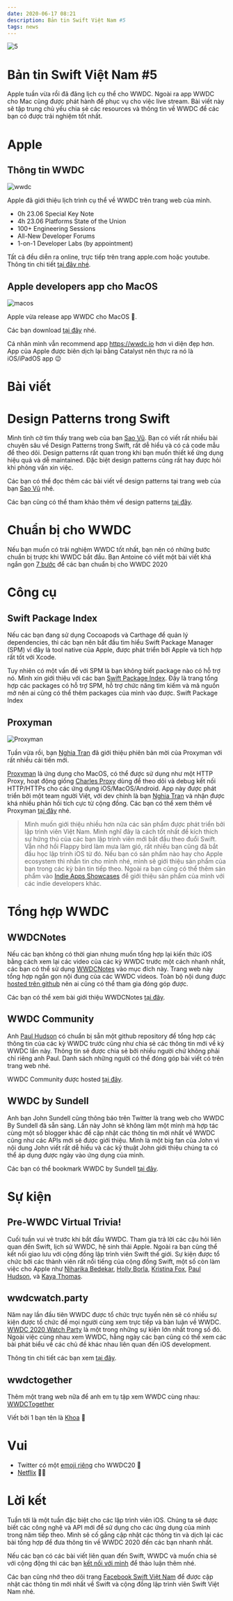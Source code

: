 ```yaml
---
date: 2020-06-17 08:21
description: Bản tin Swift Việt Nam #5
tags: news
---
```


![5](https://raw.githubusercontent.com/SwiftVietnam/SwiftVietnam/master/Output/Images/swiftvietnam/5/swiftvietnam_5.png)

# Bản tin Swift Việt Nam #5

Apple tuần vừa rồi đã đăng lịch cụ thể cho WWDC. Ngoài ra app WWDC cho Mac cũng được phát hành để phục vụ cho việc live stream. Bài viết này sẽ tập trung chủ yếu chia sẻ các resources và thông tin về WWDC để các bạn có được trải nghiệm tốt nhất.

# Apple

## Thông tin WWDC

![wwdc](https://www.apple.com/newsroom/images/live-action/wwdc/Apple_details-for-WWDC2020_06022020_big.jpg.large_2x.jpg)

Apple đã giới thiệu lịch trình cụ thể về WWDC trên trang web của mình.

- 0h 23.06 Special Key Note 
- 4h 23.06 Platforms State of the Union
- 100+ Engineering Sessions
- All-New Developer Forums
- 1-on-1 Developer Labs (by appointment)

Tất cả đều diễn ra online, trực tiếp trên trang apple.com hoặc youtube.
Thông tin chi tiết [tại đây nhé](https://www.apple.com/newsroom/2020/06/apple-reveals-lineup-for-its-biggest-ever-worldwide-developers-conference/).

## Apple developers app cho MacOS

![macos](https://is5-ssl.mzstatic.com/image/thumb/PurpleSource113/v4/23/08/50/2308502f-2393-2b7d-87dd-57b189273122/269e489a-9bec-40c5-8fbc-f4b39de3068c_macOS-1.png/626x0w.png)

Apple vừa release app WWDC cho MacOS 🥳.

Các bạn download [tại đây](https://apps.apple.com/us/app/apple-developer/id640199958) nhé.

Cá nhân mình vẫn recommend app https://wwdc.io hơn vì  diện đẹp hơn. App của Apple  được biên dịch lại bằng Catalyst nên thực ra nó là iOS/iPadOS app 😉

# Bài viết

# Design Patterns trong Swift

Mình tình cờ tìm thấy trang web của bạn [Sao Vũ](https://www.swiftyvn.com/). Bạn có viết rất nhiều bài chuyên sâu về Design Patterns trong Swift, rất dễ hiểu và có cả code mẫu để theo dõi. Design patterns rất quan trong khi bạn muốn thiết kế ứng dụng hiệu quả và dễ maintained. Đặc biệt design patterns cũng rất hay được hỏi khi phỏng vấn xin việc.

Các bạn có thể đọc thêm các bài viết về design patterns tại trang web của bạn [Sao Vũ](https://www.swiftyvn.com/) nhé.

Các bạn cũng có thể tham khảo thêm về design patterns [tại đây](https://github.com/ochococo/Design-Patterns-In-Swift).

# Chuẩn bị cho WWDC

Nếu bạn muốn có trải nghiệm WWDC tốt nhất, bạn nên có những bước chuẩn bị trược khi WWDC bắt đầu. Bạn Antoine có viết một bài viết khá ngắn gọn [7 bước](https://www.avanderlee.com/optimization/wwdc-2020-tips/) để các bạn chuẩn bị cho WWDC 2020

# Công cụ

## Swift Package Index

Nếu các bạn đang sử dụng Cocoapods và Carthage để quản lý dependencies, thì các bạn nên bắt đầu tìm hiểu Swift Package Manager (SPM) vì đây là tool native của Apple, được phát triển bởi Apple và tích hợp rất tốt với Xcode.

Tuy nhiên có một vấn đề với SPM là bạn không biết package nào có hỗ trợ nó. Mình xin giới thiệu với các bạn [Swift Package Index](https://swiftpackageindex.com/). Đây là trang tổng hợp các packages có hỗ trợ SPM, hỗ trợ chức năng tìm kiếm và mã nguồn mở nên ai cũng có thể thêm packages của mình vào được. Swift Package Index

## Proxyman

![Proxyman](https://raw.githubusercontent.com/ProxymanApp/Proxyman/master/screenshots/proxyman_dashboard_1.8.0.png)

Tuần vừa rồi, bạn [Nghia Tran](https://nghiatran.me/) đã giới thiệu phiên bản mời của Proxyman với rất nhiều cải tiến mới. 

[Proxyman](https://proxyman.io/) là ứng dụng cho MacOS, có thể được sử dụng như một HTTP Proxy, hoạt động giống [Charles Proxy](https://www.charlesproxy.com/) dùng để theo dõi và debug kết nối HTTP/HTTPs cho các ứng dụng iOS/MacOS/Android. App này được phát triển bởi một team người Việt, với dev chính là bạn [Nghia Tran](https://nghiatran.me/) và nhận được khá nhiều phản hồi tích cực từ cộng đồng. Các bạn có thể xem thêm về Proxyman [tại đây](https://proxyman.io/) nhé.

> Mình muốn giới thiệu nhiều hơn nữa các sản phẩm được phát triển bởi lập trình viên Việt Nam. Mình nghĩ đây là cách tốt nhất để kích thích sự hứng thú của các bạn lập trình viên mới bắt đầu theo đuổi Swift. Vẫn nhớ hồi Flappy bird làm mưa làm gió, rất nhiều bạn cũng đã bắt đầu học lập trình iOS từ đó. Nếu bạn có sản phẩm nào hay cho Apple ecosystem thì nhắn tin cho mình nhé, mình sẽ giới thiệu sản phẩm của bạn trong các kỳ bản tin tiếp theo. Ngoài ra bạn cũng có thể thêm sản phẩm vào [Indie Apps Showcases](https://github.com/antranapp/IndieApps) để giới thiệu sản phẩm của mình với các indie developers khác.

# Tổng hợp WWDC

## WWDCNotes

Nếu các bạn không có thời gian nhưng muốn tổng hợp lại kiến thức iOS bằng cách xem lại các video của các kỳ WWDC trước một cách nhanh nhất, các bạn có thể sử dụng [WWDCNotes](https://www.wwdcnotes.com/) vào mục đích này. Trang web này tổng hợp ngắn gọn nội đung của các WWDC videos. Toàn bộ nội dung được [hosted trên github](https://github.com/zntfdr/WWDC-notes) nên ai cũng có thể tham gia đóng góp được.

Các bạn có thể xem bài giới thiệu WWDCNotes [tại đây](https://www.fivestars.blog/meta/wwdc-notes.html).

## WWDC Community

Anh [Paul Hudson](https://twitter.com/twostraws) có chuẩn bị sẵn một github repository để tổng hợp các thông tin của các kỳ WWDC trước cũng như chia sẻ các thông tin mới về kỳ WWDC lần này. Thông tin sẽ được chia sẻ bởi nhiều người chứ không phải chỉ riêng anh Paul. Danh sách những người có thể đóng góp bài viết có trên trang web nhé.

WWDC Community được hosted [tại đây](https://github.com/twostraws/wwdc).

## WWDC by Sundell

Anh bạn John Sundell cũng thông báo trên Twitter là trang web cho WWDC By Sundell đã sẵn sàng. Lần này John sẽ không làm một mình mà hợp tác cùng một số blogger khác để cập nhật các thông tin mới nhất về WWDC cũng như các APIs mới sẽ được giới thiệu. Mình là một big fan của John vì nội dung John viết rất dễ hiểu và các kỹ thuật John giới thiệu chúng ta có thể áp dụng được ngày vào ứng dụng của mình.

Các bạn có thể bookmark WWDC by Sundell [tại đây](https://wwdcbysundell.com/).

# Sự kiện

## Pre-WWDC Virtual Trivia!

Cuối tuần vui vẻ trước khi bắt đầu WWDC. Tham gia trả lời các cậu hỏi liên quan đến Swift, lịch sử WWDC, hệ sinh thái Apple. Ngoài ra bạn cũng thể kết nối giao lưu với cộng đồng lập trình viên Swift thế giới. Sự kiện được tổ chức bởi các thành viên rất nổi tiếng của cộng đồng Swift, một số còn làm việc cho Apple như [Niharika Bedekar](https://twitter.com/niharikabedekar), [Holly Borla](https://twitter.com/hollyborla), [Kristina Fox](https://twitter.com/krstnfx), [Paul Hudson](https://twitter.com/twostraws), và [Kaya Thomas](https://twitter.com/kthomas901).

## wwdcwatch.party

Năm nay lần đầu tiên WWDC được tổ chức trực tuyến nên sẽ có nhiều sự kiện được tổ chức để mọi người cùng xem trực tiếp và bàn luận về WWDC. [WWDC 2020 Watch Party](https://wwdcwatch.party/) là một trong những sự kiện lớn nhất trong số đó. Ngoài việc cùng nhau xem WWDC, hằng ngày các bạn cũng có thể xem các bài phát biểu về các chủ đề khác nhau liên quan đến iOS development.

Thông tin chi tiết các bạn xem [tại đây](https://wwdcwatch.party/).

## wwdctogether

Thêm một trang web nữa để anh em tụ tập xem WWDC cùng nhau: [WWDCTogether](https://wwdctogether.com/) 

Viết bởi 1 bạn tên là [Khoa](https://twitter.com/onmyway133) 🙂 

# Vui

- Twitter có một [emoji riêng](https://twitter.com/twostraws/status/1272939434930065411?s=20) cho WWDC20 🤯
- [Netflix](https://twitter.com/balestrapatrick/status/1269746411526139904) 🤷‍♂️

# Lời kết

Tuần tới là một tuần đặc biệt cho các lập trình viên iOS. Chúng ta sẽ được biết các công nghệ và API mới để sử dụng cho các ứng dụng của mình trong năm tiếp theo. Mình sẽ cố gắng cập nhật các thông tin và dịch lại các bài tổng hợp để đưa thông tin về WWDC 2020 đến các bạn nhanh nhất. 

Nếu các bạn có các bài viết liên quan đến Swift, WWDC và muốn chia sẻ với cộng động thì các bạn [kết nối với mình](https://www.facebook.com/tran.binhan) để thảo luận thêm nhé.

Các bạn cũng nhớ theo dõi trang [Facebook Swift Việt Nam](https://www.facebook.com/Swift-Vi%E1%BB%87t-Nam-396835394265318) để được cập nhật các thông tin mới nhất về Swift và cộng đồng lập trình viên Swift Việt Nam nhé.